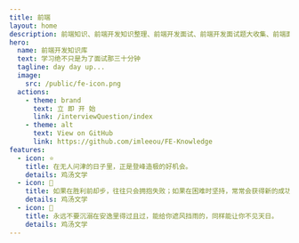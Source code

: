 ```yaml
---
title: 前端
layout: home
description: 前端知识、前端开发知识整理、前端开发面试、前端开发面试题大收集、前端面试集锦，适用于各阶段前端开发人员的知识库。
hero:
  name: 前端开发知识库
  text: 学习绝不只是为了面试那三十分钟
  tagline: day day up...
  image: 
    src: /public/fe-icon.png
  actions:
    - theme: brand
      text: 立 即 开 始
      link: /interviewQuestion/index
    - theme: alt
      text: View on GitHub
      link: https://github.com/imleeou/FE-Knowledge
features:
  - icon: ⭐️
    title: 在无人问津的日子里，正是登峰造极的好机会。
    details: 鸡汤文学
  - icon: 🖖
    title: 如果在胜利前却步，往往只会拥抱失败；如果在困难时坚持，常常会获得新的成功。
    details: 鸡汤文学
  - icon: 💪
    title: 永远不要沉溺在安逸里得过且过，能给你遮风挡雨的，同样能让你不见天日。
    details: 鸡汤文学
---
```



